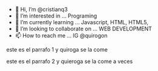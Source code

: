  -  👋 Hi, I’m @cristianq3
- 👀 I’m interested in ... Programing
- 🌱 I’m currently learning ... Javascript, HTML, HTML5, 
- 💞️ I’m looking to collaborate on ... WEB DEVELOPMENT
- 📫 How to reach me ... IG @quirogon

<!---
cristianq3/cristianq3 is a ✨ special ✨ repository because its `README.md` (this file) appears on your GitHub profile.
You can click the Preview link to take a look at your changes.
--->



este es el parrafo 1 y quiroga se la come

 este es el parrafo 2 y quieroga se la come a veces

